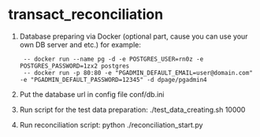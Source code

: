 # transact_reconciliation

1. Database preparing via Docker (optional part, cause  you can use your
    own DB server and etc.)
    for example:

        -- docker run --name pg -d -e POSTGRES_USER=rn0z -e POSTGRES_PASSWORD=1zx2 postgres
        -- docker run -p 80:80 -e "PGADMIN_DEFAULT_EMAIL=user@domain.com" -e "PGADMIN_DEFAULT_PASSWORD=12345" -d dpage/pgadmin4

2. Put the database url in config file conf/db.ini

3. Run script for the test data preparation:
    ./test_data_creating.sh 10000

4. Run reconciliation script:
    python ./reconciliation_start.py
